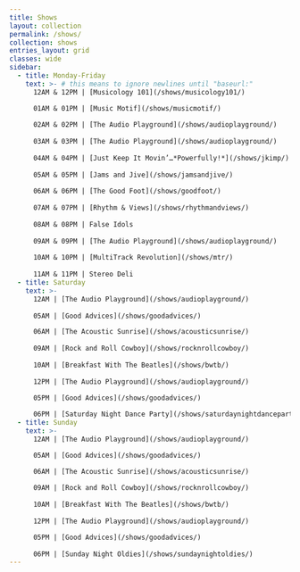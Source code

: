 ```yaml
---
title: Shows
layout: collection
permalink: /shows/
collection: shows
entries_layout: grid
classes: wide
sidebar: 
  - title: Monday-Friday
    text: >- # this means to ignore newlines until "baseurl:"  
      12AM & 12PM | [Musicology 101](/shows/musicology101/)

      01AM & 01PM | [Music Motif](/shows/musicmotif/)
      
      02AM & 02PM | [The Audio Playground](/shows/audioplayground/)
      
      03AM & 03PM | [The Audio Playground](/shows/audioplayground/)
      
      04AM & 04PM | [Just Keep It Movin’…*Powerfully!*](/shows/jkimp/)
      
      05AM & 05PM | [Jams and Jive](/shows/jamsandjive/)
      
      06AM & 06PM | [The Good Foot](/shows/goodfoot/)
      
      07AM & 07PM | [Rhythm & Views](/shows/rhythmandviews/)
      
      08AM & 08PM | False Idols
      
      09AM & 09PM | [The Audio Playground](/shows/audioplayground/)
      
      10AM & 10PM | [MultiTrack Revolution](/shows/mtr/)
      
      11AM & 11PM | Stereo Deli
  - title: Saturday
    text: >-
      12AM | [The Audio Playground](/shows/audioplayground/)
      
      05AM | [Good Advices](/shows/goodadvices/)

      06AM | [The Acoustic Sunrise](/shows/acousticsunrise/)
      
      09AM | [Rock and Roll Cowboy](/shows/rocknrollcowboy/)
      
      10AM | [Breakfast With The Beatles](/shows/bwtb/)
      
      12PM | [The Audio Playground](/shows/audioplayground/)
      
      05PM | [Good Advices](/shows/goodadvices/)

      06PM | [Saturday Night Dance Party](/shows/saturdaynightdanceparty/)
  - title: Sunday  
    text: >-
      12AM | [The Audio Playground](/shows/audioplayground/)

      05AM | [Good Advices](/shows/goodadvices/)

      06AM | [The Acoustic Sunrise](/shows/acousticsunrise/)
      
      09AM | [Rock and Roll Cowboy](/shows/rocknrollcowboy/)
      
      10AM | [Breakfast With The Beatles](/shows/bwtb/)
      
      12PM | [The Audio Playground](/shows/audioplayground/)

      05PM | [Good Advices](/shows/goodadvices/)
      
      06PM | [Sunday Night Oldies](/shows/sundaynightoldies/)
---
```

